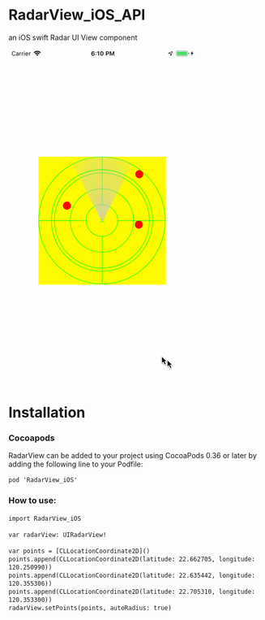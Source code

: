 # RadarView_iOS_API
an iOS swift Radar UI View component 


![avatar](/rm_res/record.gif)<br><br>


# Installation

### Cocoapods
RadarView can be added to your project using CocoaPods 0.36 or later by adding the following line to your Podfile:
```
pod 'RadarView_iOS'
```


### How to use:

```
import RadarView_iOS

var radarView: UIRadarView!

var points = [CLLocationCoordinate2D]()
points.append(CLLocationCoordinate2D(latitude: 22.662705, longitude: 120.250990))
points.append(CLLocationCoordinate2D(latitude: 22.635442, longitude: 120.355306))
points.append(CLLocationCoordinate2D(latitude: 22.705310, longitude: 120.353300))
radarView.setPoints(points, autoRadius: true)
```

